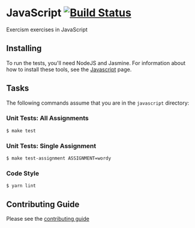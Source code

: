 # JavaScript [![Build Status](https://travis-ci.org/exercism/javascript.svg?branch=master)](https://travis-ci.org/exercism/javascript)

Exercism exercises in JavaScript

## Installing

To run the tests, you'll need NodeJS and Jasmine. For information about how to install these tools, see the [Javascript](http://exercism.io/languages/javascript/about) page.

## Tasks

The following commands assume that you are in the `javascript` directory:

### Unit Tests: All Assignments

    $ make test

### Unit Tests: Single Assignment

    $ make test-assignment ASSIGNMENT=wordy

### Code Style

    $ yarn lint

## Contributing Guide

Please see the [contributing guide](https://github.com/exercism/x-api/blob/master/CONTRIBUTING.md#the-exercise-data)

